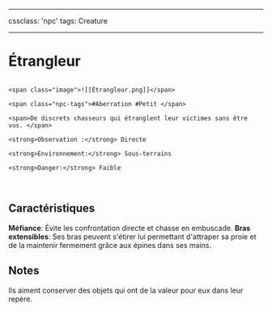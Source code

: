 
---

cssclass: 'npc'
tags: Creature

---

# Étrangleur

```ad-desc

<span class="image">![[Étrangleur.png]]</span>

<span class="npc-tags">#Aberration #Petit </span>

<span>De discrets chasseurs qui étranglent leur victimes sans être vus. </span>

<strong>Observation :</strong> Directe

<strong>Environnement:</strong> Sous-terrains

<strong>Danger:</strong> Faible

```

<br>

## Caractéristiques
**Méfiance**: Évite les confrontation directe et chasse en embuscade.
**Bras extensibles**:  Ses bras peuvent s'étirer lui permettant d'attraper sa proie et de la maintenir fermement grâce aux épines dans ses mains.

## Notes
Ils aiment conserver des objets qui ont de la valeur pour eux dans leur repère.